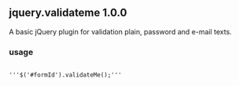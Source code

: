 ## jquery.validateme 1.0.0

A basic jQuery plugin for validation plain, password and e-mail texts.

### usage
<pre lang="javascript">
<code>
'''$('#formId').validateMe();'''
</code>
</pre>